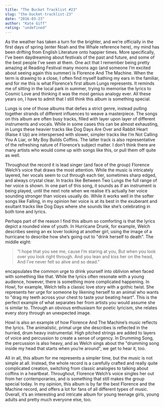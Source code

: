 ```yaml
---
title: "The Bucket Tracklist #23"
slug: "the-bucket-tracklist-23"
date: "2016-03-23"
author: "Kate Giff"
rating: "undefined"
---
```


As the weather has taken a turn for the brighter, and we’re officially in the first days of spring (enter Noah and the Whale reference here), my mind has been drifting from English Literature onto happier times. More specifically, I’ve been daydreaming about festivals of the past and future, and some of the best people I’ve seen at them. One act that I remember being pretty amazing at Reading Festival many moons ago (and someone I’m excited about seeing again this summer) is Florence And The Machine. When the term is drawing to a close, I often find myself bathing my ears in the familiar, and for me this is what Florence’s first album Lungs represents. It reminds me of sitting in the local park in summer, trying to memorise the lyrics to Cosmic Love and thinking it was the most genius analogy ever. All these years on, I have to admit that I still think this album is something special.

Lungs is one of those albums that defies a strict genre, instead pulling together strands of different influences to weave a masterpiece. The songs on this album are often busy tracks, filled with layer upon layer of different instruments and vocals. While in some cases this can be almost exhausting, in Lungs these heavier tracks like Dog Days Are Over and Rabbit Heart (Raise it Up) are interspersed with slower, simpler tracks like I’m Not Calling You A Liar, or My Boy Builds Coffins. The latter track is also representative of the refreshing nature of Florence’s subject matter. I don’t think there are many artists who would come up with songs like this, or pull them off quite as well.  

Throughout the record it is lead singer (and face of the group) Florence Welch’s voice that draws the most attention. While the music is intricately layered, her vocals seem to cut through each tier, sometimes sharp edged, and always crystal clear. In tracks like Between Two Lungs the full range of her voice is shown. In one part of this song, it sounds as if an instrument is being played, until the next note when we realise it’s actually her voice sounding stronger than voices usually do. While it works well in the softer songs like Falling, in my opinion her voice is at its best in the exuberant and exultant tracks like Dog Days where she sounds like she’s celebrating in both tone and lyrics.

Perhaps part of the reason I find this album so comforting is that the lyrics depict a rounded view of youth. In Hurricane Drunk, for example, Welch describes seeing an ex lover looking at another girl, using the image of a hurricane to describe how she’s going out to "drink herself to death". The middle eight:

> "I hope that you see me, cause I’m staring at you, But when you look over you look right through. And you lean and kiss her on the head, And I’ve never felt so alive and so dead."

encapsulates the common urge to drink yourself into oblivion when faced with something like that. While the lyrics often resonate with a young audience, however, there is something more complicated happening. In Howl, for example, Welch tells a classic love story with a gothic twist. She represents her urge for someone by likening herself to an animal who wants to "drag my teeth across your chest to taste your beating heart". This is the perfect example of what separates her from artists you would assume she is similar to. Through an obvious enthusiasm for poetic lyricism, she relates every story through an unexpected image.

Howl is also an example of how Florence And The Machine’s music reflects the lyrics. The animalistic, primal urge she describes is reflected in the hurried, drum heavy instrumental. High pitched strings are added to layers of voice and percussion to create a sense of urgency. In Drumming Song, the percussion is also heavy, and as Welch sings about the "drumming song inside my head that starts when you’re around", we get to hear it, too.

All in all, this album for me represents a simpler time, but the music is not simple at all. Instead, the whole record is a carefully crafted and really quite complicated creation, switching from classic analogies to talking about coffins in a heartbeat. Throughout, Florence Welch’s voice singles her out from her contemporaries, and is something that still makes the group special today. In my opinion, this album is by far the best Florence and the Machine record, and offers a lot for fans of all different types of music. Overall, it’s an interesting and intricate album for young teenage girls, young adults and pretty much everyone else, too.
